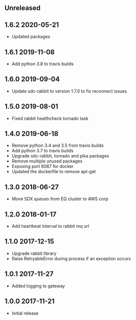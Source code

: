 ## Unreleased

## 1.6.2 2020-05-21
- Updated packages

## 1.6.1 2019-11-08
- Add python 3.8 to travis builds

## 1.6.0 2019-09-04
- Update sdc-rabbit to version 1.7.0 to fix reconnect issues

## 1.5.0 2019-08-01
- Fixed rabbit healthcheck tornado task

## 1.4.0 2019-06-18
- Remove python 3.4 and 3.5 from travis builds
- Add python 3.7 to travis builds
- Upgrade sdc-rabbit, tornado and pika packages
- Remove multiple unused packages
- Exposing port 8087 for docker
- Updated the dockerfile to remove apt-get

## 1.3.0 2018-06-27
- Move SDX queues from EQ cluster to AWS corp

## 1.2.0 2018-01-17
- Add heartbeat interval to rabbit mq url

## 1.1.0 2017-12-15
- Upgrade rabbit library
- Raise RetryableError during process if an exception occurs

## 1.0.1 2017-11-27
- Added logging to gateway

## 1.0.0 2017-11-21
- Initial release

